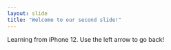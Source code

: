 ```yaml
---
layout: slide
title: "Welcome to our second slide!"
---
```

Learning from iPhone 12.
Use the left arrow to go back!
